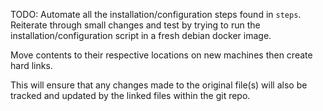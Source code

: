 TODO: Automate all the installation/configuration steps found in `steps`. Reiterate through small changes and test by trying to run the installation/configuration script in a fresh debian docker image.

Move contents to their respective locations on new machines then create hard links.

This will ensure that any changes made to the original file(s) will also be tracked and updated by the linked files within the git repo.
